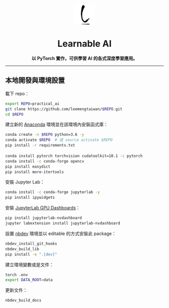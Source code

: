 <div align="center">

![Logo](notebooks/images/icon67.png)

# Learnable AI

**以 PyTorch 實作，可供學習 AI 的各式深度學習應用。**

</div>

---


## 本地開發與環境設置

載下 repo：

```bash
export REPO=practical_ai
git clone https://github.com/leemengtaiwan/$REPO.git
cd $REPO
```

建立新的 [Anaconda](https://www.anaconda.com/) 環境並在該環境內安裝函式庫：

```bash
conda create -n $REPO python=3.6 -y
conda activate $REPO  # 或 source activate $REPO
pip install -r requirements.txt

conda install pytorch torchvision cudatoolkit=10.1 -c pytorch
conda install -c conda-forge opencv
pip install easydict
pip install more-itertools
```

安裝 Jupyter Lab：

```bash
conda install -c conda-forge jupyterlab -y
pip install ipywidgets
```

安裝 [JupyterLab GPU Dashboards](https://github.com/rapidsai/jupyterlab-nvdashboard)：

```bash
pip install jupyterlab-nvdashboard
jupyter labextension install jupyterlab-nvdashboard
```

設置 [nbdev](https://github.com/fastai/nbdev) 環境並以 editable 的方式安裝此 package：

```bash
nbdev_install_git_hooks
nbdev_build_lib
pip install -e ".[dev]"
```

建立環境變數或是文件：

```bash
torch .env
export DATA_ROOT=data
```

更新文件：

```bash
nbdev_build_docs
```

